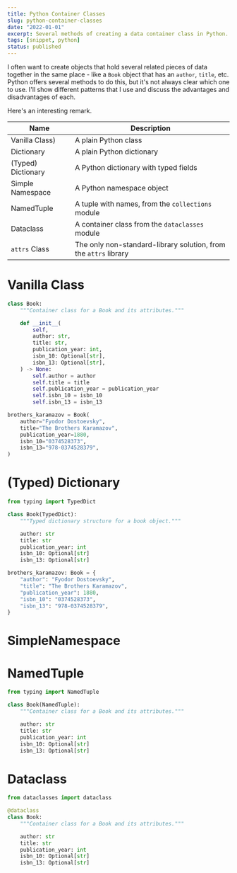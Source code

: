```yaml
---
title: Python Container Classes
slug: python-container-classes
date: "2022-01-01"
excerpt: Several methods of creating a data container class in Python.
tags: [snippet, python]
status: published
---
```


I often want to create objects that hold several related pieces of data together in the same place - like a `Book` object that has an `author`, `title`, etc. Python offers several methods to do this, but it's not always clear which one to use. I'll show different patterns that I use and discuss the advantages and disadvantages of each.

<aside class="remark">Here's an interesting remark.</aside>

| Name               | Description                                                      |
| ------------------ | ---------------------------------------------------------------- |
| Vanilla Class)     | A plain Python class                                             |
| Dictionary         | A plain Python dictionary                                        |
| (Typed) Dictionary | A Python dictionary with typed fields                            |
| Simple Namespace   | A Python namespace object                                        |
| NamedTuple         | A tuple with names, from the `collections` module                |
| Dataclass          | A container class from the `dataclasses` module                  |
| `attrs` Class      | The only non-standard-library solution, from the `attrs` library |

# Vanilla Class

```python
class Book:
    """Container class for a Book and its attributes."""

    def __init__(
        self,
        author: str,
        title: str,
        publication_year: int,
        isbn_10: Optional[str],
        isbn_13: Optional[str],
    ) -> None:
        self.author = author
        self.title = title
        self.publication_year = publication_year
        self.isbn_10 = isbn_10
        self.isbn_13 = isbn_13

brothers_karamazov = Book(
    author="Fyodor Dostoevsky",
    title="The Brothers Karamazov",
    publication_year=1880,
    isbn_10="0374528373",
    isbn_13="978-0374528379",
)
```

# (Typed) Dictionary

```python
from typing import TypedDict

class Book(TypedDict):
    """Typed dictionary structure for a book object."""

    author: str
    title: str
    publication_year: int
    isbn_10: Optional[str]
    isbn_13: Optional[str]

brothers_karamazov: Book = {
    "author": "Fyodor Dostoevsky",
    "title": "The Brothers Karamazov",
    "publication_year": 1880,
    "isbn_10": "0374528373",
    "isbn_13": "978-0374528379",
}
```

# SimpleNamespace

# NamedTuple

```python
from typing import NamedTuple

class Book(NamedTuple):
    """Container class for a Book and its attributes."""

    author: str
    title: str
    publication_year: int
    isbn_10: Optional[str]
    isbn_13: Optional[str]
```

# Dataclass

```python
from dataclasses import dataclass

@dataclass
class Book:
    """Container class for a Book and its attributes."""

    author: str
    title: str
    publication_year: int
    isbn_10: Optional[str]
    isbn_13: Optional[str]
```
